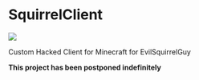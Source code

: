 # SquirrelClient
<img src="https://img.shields.io/badge/status-postponed%20indefinitely-red">

Custom Hacked Client for Minecraft for EvilSquirrelGuy

**This project has been postponed indefinitely**

